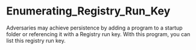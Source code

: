 # Enumerating_Registry_Run_Key
Adversaries may achieve persistence by adding a program to a startup folder or referencing it with a Registry run key. With this program, you can list this registry run key.
